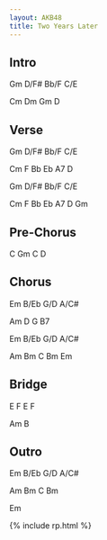 ```yaml
---
layout: AKB48
title: Two Years Later
---
```

## Intro 
Gm D/F# Bb/F C/E 

Cm Dm Gm D 

## Verse 
Gm D/F# Bb/F C/E 

Cm F Bb Eb A7 D 

Gm D/F# Bb/F C/E 

Cm F Bb Eb A7 D Gm 

## Pre-Chorus 
C Gm C D 

## Chorus 
Em B/Eb G/D A/C# 

Am D G B7 

Em B/Eb G/D A/C# 

Am Bm C Bm Em 

## Bridge 
E F E F 

Am B 

## Outro 
Em B/Eb G/D A/C# 

Am Bm C Bm 

Em 

{% include rp.html %}
